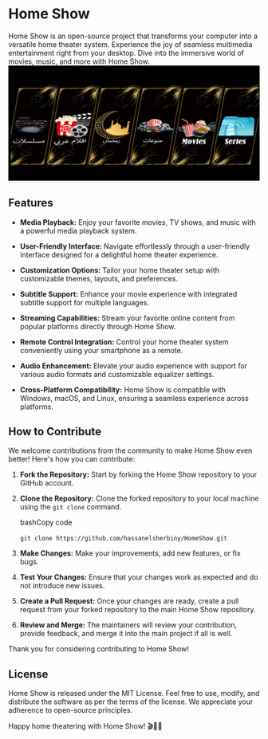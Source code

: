 # Home Show

Home Show is an open-source project that transforms your computer into a versatile home theater system. Experience the joy of seamless multimedia entertainment right from your desktop. Dive into the immersive world of movies, music, and more with Home Show.
![homeshow fontpage](https://github.com/hassanelsherbiny/externalfiles/blob/master/HomeShow.png?raw=true)
## Features

-   **Media Playback:** Enjoy your favorite movies, TV shows, and music with a powerful media playback system.
    
-   **User-Friendly Interface:** Navigate effortlessly through a user-friendly interface designed for a delightful home theater experience.
    
-   **Customization Options:** Tailor your home theater setup with customizable themes, layouts, and preferences.
    
-   **Subtitle Support:** Enhance your movie experience with integrated subtitle support for multiple languages.
    
-   **Streaming Capabilities:** Stream your favorite online content from popular platforms directly through Home Show.
    
-   **Remote Control Integration:** Control your home theater system conveniently using your smartphone as a remote.
    
-   **Audio Enhancement:** Elevate your audio experience with support for various audio formats and customizable equalizer settings.
    
-   **Cross-Platform Compatibility:** Home Show is compatible with Windows, macOS, and Linux, ensuring a seamless experience across platforms.
    

## How to Contribute

We welcome contributions from the community to make Home Show even better! Here's how you can contribute:

1.  **Fork the Repository:** Start by forking the Home Show repository to your GitHub account.
    
2.  **Clone the Repository:** Clone the forked repository to your local machine using the `git clone` command.
    
    bashCopy code
    
    `git clone https://github.com/hassanelsherbiny/HomeShow.git` 
    
3.  **Make Changes:** Make your improvements, add new features, or fix bugs.
    
4.  **Test Your Changes:** Ensure that your changes work as expected and do not introduce new issues.
    
5.  **Create a Pull Request:** Once your changes are ready, create a pull request from your forked repository to the main Home Show repository.
    
6.  **Review and Merge:** The maintainers will review your contribution, provide feedback, and merge it into the main project if all is well.
    

Thank you for considering contributing to Home Show!

## License

Home Show is released under the MIT License. Feel free to use, modify, and distribute the software as per the terms of the license. We appreciate your adherence to open-source principles.

Happy home theatering with Home Show! 🎬🎵🍿